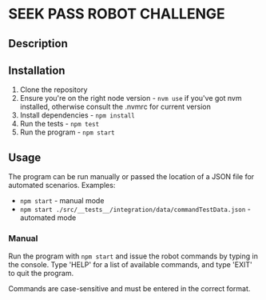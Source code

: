 # SEEK PASS ROBOT CHALLENGE
## Description

## Installation
1. Clone the repository
2. Ensure you're on the right node version - `nvm use` if you've got nvm installed, otherwise consult the .nvmrc for current version
3. Install dependencies - `npm install`
4. Run the tests - `npm test`
5. Run the program - `npm start`

## Usage
The program can be run manually or passed the location of a JSON file for automated scenarios.
Examples:
 - `npm start` - manual mode
 - `npm start ./src/__tests__/integration/data/commandTestData.json` - automated mode

### Manual
Run the program with `npm start` and issue the robot commands by typing in the console.
Type 'HELP' for a list of available commands, and type 'EXIT' to quit the program.

Commands are case-sensitive and must be entered in the correct format.
